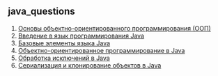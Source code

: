 ## java_questions
1. [Основы объектно-ориентированного программирования (ООП)](docs/BasicOOP.md)
2. [Введение в язык программирования Java](docs/IntroJava.md)
3. [Базовые элементы языка Java](docs/CoreJava.md)
4. [Объектно-ориентированное программирование в Java]()
5. [Обработка исключений в Java]()
6. [Сериализация и клонирование объектов в Java]()